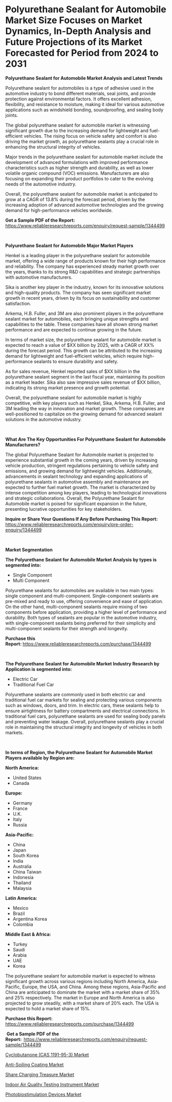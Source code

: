<p><h1>Polyurethane Sealant for Automobile Market Size Focuses on Market Dynamics, In-Depth Analysis and Future Projections of its Market Forecasted for Period from 2024 to 2031</h1></p><p><strong>Polyurethane Sealant for Automobile Market Analysis and Latest Trends</strong></p>
<p><p>Polyurethane sealant for automobiles is a type of adhesive used in the automotive industry to bond different materials, seal joints, and provide protection against environmental factors. It offers excellent adhesion, flexibility, and resistance to moisture, making it ideal for various automotive applications such as windshield bonding, soundproofing, and sealing body joints.</p><p>The global polyurethane sealant for automobile market is witnessing significant growth due to the increasing demand for lightweight and fuel-efficient vehicles. The rising focus on vehicle safety and comfort is also driving the market growth, as polyurethane sealants play a crucial role in enhancing the structural integrity of vehicles.</p><p>Major trends in the polyurethane sealant for automobile market include the development of advanced formulations with improved performance characteristics such as higher strength and durability, as well as lower volatile organic compound (VOC) emissions. Manufacturers are also focusing on expanding their product portfolios to cater to the evolving needs of the automotive industry.</p><p>Overall, the polyurethane sealant for automobile market is anticipated to grow at a CAGR of 13.8% during the forecast period, driven by the increasing adoption of advanced automotive technologies and the growing demand for high-performance vehicles worldwide.</p></p>
<p><strong>Get a Sample PDF of the Report:&nbsp;</strong> <a href="https://www.reliableresearchreports.com/enquiry/request-sample/1344499">https://www.reliableresearchreports.com/enquiry/request-sample/1344499</a></p>
<p>&nbsp;</p>
<p><strong>Polyurethane Sealant for Automobile Major Market Players</strong></p>
<p><p>Henkel is a leading player in the polyurethane sealant for automobile market, offering a wide range of products known for their high performance and reliability. The company has experienced steady market growth over the years, thanks to its strong R&D capabilities and strategic partnerships with automotive manufacturers.</p><p>Sika is another key player in the industry, known for its innovative solutions and high-quality products. The company has seen significant market growth in recent years, driven by its focus on sustainability and customer satisfaction.</p><p>Arkema, H.B. Fuller, and 3M are also prominent players in the polyurethane sealant market for automobiles, each bringing unique strengths and capabilities to the table. These companies have all shown strong market performance and are expected to continue growing in the future.</p><p>In terms of market size, the polyurethane sealant for automobile market is expected to reach a value of $XX billion by 2025, with a CAGR of XX% during the forecast period. This growth can be attributed to the increasing demand for lightweight and fuel-efficient vehicles, which require high-performance sealants to ensure durability and safety.</p><p>As for sales revenue, Henkel reported sales of $XX billion in the polyurethane sealant segment in the last fiscal year, maintaining its position as a market leader. Sika also saw impressive sales revenue of $XX billion, indicating its strong market presence and growth potential.</p><p>Overall, the polyurethane sealant for automobile market is highly competitive, with key players such as Henkel, Sika, Arkema, H.B. Fuller, and 3M leading the way in innovation and market growth. These companies are well-positioned to capitalize on the growing demand for advanced sealant solutions in the automotive industry.</p></p>
<p>&nbsp;</p>
<p><strong>What Are The Key Opportunities For Polyurethane Sealant for Automobile Manufacturers?</strong></p>
<p><p>The global Polyurethane Sealant for Automobile market is projected to experience substantial growth in the coming years, driven by increasing vehicle production, stringent regulations pertaining to vehicle safety and emissions, and growing demand for lightweight vehicles. Additionally, advancements in sealant technology and expanding applications of polyurethane sealants in automotive assembly and maintenance are expected to further fuel market growth. The market is characterized by intense competition among key players, leading to technological innovations and strategic collaborations. Overall, the Polyurethane Sealant for Automobile market is poised for significant expansion in the future, presenting lucrative opportunities for key stakeholders.</p></p>
<p><strong>Inquire or Share Your Questions If Any Before Purchasing This Report:</strong> <a href="https://www.reliableresearchreports.com/enquiry/pre-order-enquiry/1344499">https://www.reliableresearchreports.com/enquiry/pre-order-enquiry/1344499</a></p>
<p>&nbsp;</p>
<p><strong>Market Segmentation</strong></p>
<p><strong>The Polyurethane Sealant for Automobile Market Analysis by types is segmented into:</strong></p>
<p><ul><li>Single Component</li><li>Multi Component</li></ul></p>
<p><p>Polyurethane sealants for automobiles are available in two main types: single component and multi-component. Single-component sealants are pre-mixed and ready to use, offering convenience and ease of application. On the other hand, multi-component sealants require mixing of two components before application, providing a higher level of performance and durability. Both types of sealants are popular in the automotive industry, with single-component sealants being preferred for their simplicity and multi-component sealants for their strength and longevity.</p></p>
<p><strong>Purchase this Report:&nbsp;</strong><a href="https://www.reliableresearchreports.com/purchase/1344499">https://www.reliableresearchreports.com/purchase/1344499</a></p>
<p>&nbsp;</p>
<p><strong>The Polyurethane Sealant for Automobile Market Industry Research by Application is segmented into:</strong></p>
<p><ul><li>Electric Car</li><li>Traditional Fuel Car</li></ul></p>
<p><p>Polyurethane sealants are commonly used in both electric car and traditional fuel car markets for sealing and protecting various components such as windows, doors, and trim. In electric cars, these sealants help to ensure airtightness for battery compartments and electrical connections. In traditional fuel cars, polyurethane sealants are used for sealing body panels and preventing water leakage. Overall, polyurethane sealants play a crucial role in maintaining the structural integrity and longevity of vehicles in both markets.</p></p>
<p>&nbsp;</p>
<p><strong>In terms of Region, the Polyurethane Sealant for Automobile Market Players available by Region are:</strong></p>
<p>
    <p> <strong> North America: </strong>
        <ul>
            <li>United States</li>
            <li>Canada</li>
        </ul>
        </p> 
    <p> <strong> Europe: </strong>
        <ul>
            <li>Germany</li>
            <li>France</li>
            <li>U.K.</li>
            <li>Italy</li>
            <li>Russia</li>
        </ul>
        </p> 
    <p> <strong> Asia-Pacific: </strong>
        <ul>
            <li>China</li>
            <li>Japan</li>
            <li>South Korea</li>
            <li>India</li>
            <li>Australia</li>
            <li>China Taiwan</li>
            <li>Indonesia</li>
            <li>Thailand</li>
            <li>Malaysia</li>
        </ul>
        </p> 
    <p> <strong> Latin America: </strong>
        <ul>
            <li>Mexico</li>
            <li>Brazil</li>
            <li>Argentina Korea</li>
            <li>Colombia</li>
        </ul>
        </p> 
    <p> <strong> Middle East & Africa: </strong>
        <ul>
            <li>Turkey</li>
            <li>Saudi</li>
            <li>Arabia</li>
            <li>UAE</li>
            <li>Korea</li>
        </ul>
    </p>
    </p>
<p><p>The polyurethane sealant for automobile market is expected to witness significant growth across various regions including North America, Asia-Pacific, Europe, the USA, and China. Among these regions, Asia-Pacific and China are anticipated to dominate the market with a market share of 35% and 25% respectively. The market in Europe and North America is also projected to grow steadily, with a market share of 20% each. The USA is expected to hold a market share of 15%.</p></p>
<p><strong>Purchase this Report: </strong><a href="https://www.reliableresearchreports.com/purchase/1344499">https://www.reliableresearchreports.com/purchase/1344499</a></p>
<p>&nbsp;<strong>Get a Sample PDF of the Report:&nbsp;&nbsp;</strong><a href="https://www.reliableresearchreports.com/enquiry/request-sample/1344499">https://www.reliableresearchreports.com/enquiry/request-sample/1344499</a></p>
<p><strong></strong></p>
<p><p><a href="https://github.com/RoccoManning/Market-Research-Report-List-3/blob/main/cyclobutanone-cas-1191-95-3-market.md">Cyclobutanone (CAS 1191-95-3) Market</a></p><p><a href="https://github.com/edytherolanlouisejk1miz0wig/Market-Research-Report-List-1/blob/main/anti-soiling-coating-market.md">Anti-Soiling Coating Market</a></p><p><a href="https://github.com/mauripalmi/Market-Research-Report-List-2/blob/main/share-charging-treasure-market.md">Share Charging Treasure Market</a></p><p><a href="https://github.com/nicoletavirag/Market-Research-Report-List-2/blob/main/indoor-air-quality-testing-instrument-market.md">Indoor Air Quality Testing Instrument Market</a></p><p><a href="https://github.com/gulaimolin/Market-Research-Report-List-3/blob/main/photobiostimulation-devices-market.md">Photobiostimulation Devices Market</a></p></p>